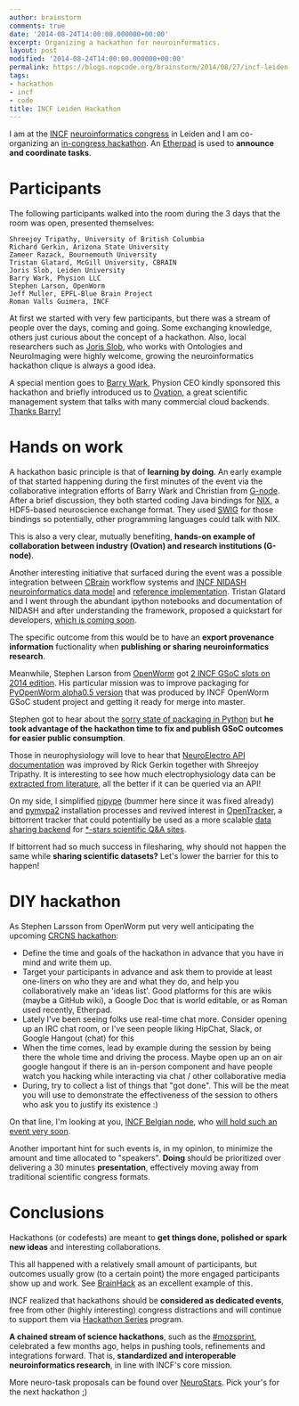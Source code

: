 ```yaml
---
author: brainstorm
comments: true
date: '2014-08-24T14:00:00.000000+00:00'
excerpt: Organizing a hackathon for neuroinformatics.
layout: post
modified: '2014-08-24T14:00:00.000000+00:00'
permalink: https://blogs.nopcode.org/brainstorm/2014/08/27/incf-leiden-hackathon-outcomes/
tags:
- hackathon
- incf
- code
title: INCF Leiden Hackathon
---
```


I am at the [INCF][1] [neuroinformatics congress][2] in Leiden and I am co-organizing
an [in-congress hackathon][3]. An [Etherpad][4] is used to **announce and coordinate
tasks**.

# Participants

The following participants walked into the room during the 3 days that the room was
open, presented themselves:

	Shreejoy Tripathy, University of British Columbia
	Richard Gerkin, Arizona State University
	Zameer Razack, Bournemouth University
	Tristan Glatard, McGill University, CBRAIN
	Joris Slob, Leiden University
	Barry Wark, Physion LLC
	Stephen Larson, OpenWorm
	Jeff Muller, EPFL-Blue Brain Project
	Roman Valls Guimera, INCF

At first we started with very few participants, but there was a stream of people
over the days, coming and going. Some exchanging knowledge, others just curious
about the concept of a hackathon. Also, local researchers such as [Joris Slob][33], who
works with Ontologies and NeuroImaging were highly welcome, growing the neuroinformatics
hackathon clique is always a good idea.

A special mention goes to [Barry Wark][5], Physion CEO kindly sponsored this
hackathon and briefly introduced us to [Ovation][6], a great scientific
management system that talks with many commercial cloud backends. [Thanks Barry!][7]


# Hands on work

A hackathon basic principle is that of **learning by doing**. An early example of that
started happening during the first minutes of the event via the collaborative
integration efforts of Barry Wark and Christian from [G-node][8].
After a brief discussion, they both started coding Java bindings for [NIX][9], a HDF5-based
neuroscience exchange format. They used [SWIG][10] for those bindings so potentially, other
programming languages could talk with NIX.

This is also a very clear, mutually benefiting, **hands-on example of collaboration between
industry (Ovation) and research institutions (G-node)**.

Another interesting initiative that surfaced during the event was a possible
integration between [CBrain][11] workflow systems and [INCF NIDASH neuroinformatics data model][12]
and [reference implementation][13]. Tristan Glatard and I went through the
abundant ipython notebooks and documentation of NIDASH and after understanding
the framework, proposed a quickstart for developers, [which is coming soon][14].

The specific outcome from this would be to have an **export provenance information** fuctionality
when **publishing or sharing neuroinformatics research**.

Meanwhile, Stephen Larson from [OpenWorm][16] got [2 INCF GSoC slots on 2014 edition][17]. His particular mission
was to improve packaging for [PyOpenWorm alpha0.5 version][15] that was produced by
INCF OpenWorm GSoC student project and getting it ready for merge into master.

Stephen got to hear about the [sorry state of packaging in Python][32] but **he took advantage of the hackathon
time to fix and publish GSoC outcomes for easier public consumption**.

Those in neurophysiology will love to hear that [NeuroElectro API documentation][23] was improved by
Rick Gerkin together with Shreejoy Tripathy. It is interesting to see how much electrophysiology data
can be [extracted from literature][24], all the better if it can be queried via an API!

On my side, I simplified [nipype][18] (bummer here since it was fixed already) and [pymvpa2][19]
installation processes and revived interest in [OpenTracker][20], a bittorrent tracker
that could potentially be used as a more scalable [data sharing backend][21] for [*-stars scientific Q&A sites][22].

If bittorrent had so much success in filesharing, why should not happen the same while **sharing
scientific datasets?** Let's lower the barrier for this to happen!

# DIY hackathon

As Stephen Larsson from OpenWorm put very well anticipating the upcoming [CRCNS hackathon][29]:

* Define the time and goals of the hackathon in advance that you have in mind and write them up.
* Target your participants in advance and ask them to provide at least one-liners on who they are and what they do, and help you collaboratively make an 'ideas list'.  Good platforms for this are wikis (maybe a GitHub wiki), a Google Doc that is world editable, or as Roman used recently, Etherpad.
* Lately I've been seeing folks use real-time chat more.  Consider opening up an IRC chat room, or I've seen people liking HipChat, Slack, or Google Hangout (chat) for this
* When the time comes, lead by example during the session by being there the whole time and driving the process.  Maybe open up an on air google hangout if there is an in-person component and have people watch you hacking while interacting via chat / other collaborative media
* During, try to collect a list of things that "got done".  This will be the meat you will use to demonstrate the effectiveness of the session to others who ask you to justify its existence :)

On that line, I'm looking at you, [INCF Belgian node][31], who [will hold such an event very soon][30].

Another important hint for such events is, in my opinion, to minimize the amount and time allocated to "speakers".
**Doing** should be prioritized over delivering a 30 minutes **presentation**, effectively moving away
from traditional scientific congress formats.

# Conclusions

Hackathons (or codefests) are meant to **get things done, polished or spark new ideas** and interesting collaborations.

This all happened with a relatively small amount of participants, but outcomes usually grow (to a certain point) the more
engaged participants show up and work. See [BrainHack][25] as an excellent example of this.

INCF realized that hackathons should be **considered as dedicated events**, free from other (highly interesting)
congress distractions and will continue to support them via [Hackathon Series][28] program.

**A chained stream of science hackathons**, such as the [#mozsprint][26], celebrated a few months ago, helps in
pushing tools, refinements and integrations forward. That is, **standardized and interoperable neuroinformatics research**,
in line with INCF's core mission.

More neuro-task proposals can be found over [NeuroStars][27]. Pick your's for the next hackathon ;)

 [1]: http://incf.org
 [2]: http://neuroinformatics2014.org
 [3]: http://wiki.incf.org/mediawiki/index.php/Hackathons/Leiden-2014
 [4]: https://etherpad.mozilla.org/hackathon-leiden2014
 [5]: https://www.linkedin.com/pub/barry-wark/3/941/68b
 [6]: https://ovation.io/
 [7]: https://twitter.com/barryjwark
 [8]: https://github.com/G-Node
 [9]: https://github.com/G-Node/nix
 [10]: http://www.swig.org/
 [11]: http://journal.frontiersin.org/Journal/10.3389/fninf.2014.00054/abstract
 [12]: http://nidm.nidash.org/
 [13]: https://github.com/incf-nidash
 [14]: https://github.com/incf-nidash/nidm/issues/162
 [15]: https://github.com/openworm/PyOpenWorm/tree/alpha0.5
 [16]: http://www.openworm.org/
 [17]: http://www.incf.org/gsoc/2014/proposals/
 [18]: https://github.com/nipy/nipype/pull/898
 [19]: https://pypi.python.org/pypi/pymvpa2/2.3.1
 [20]: https://bugs.debian.org/cgi-bin/bugreport.cgi?bug=685575
 [21]: https://www.biostars.org/p/106585/
 [22]: https://github.com/ialbert/biostar-central/
 [23]: http://www.neuroelectro.org/api/docs/
 [24]: http://www.neuroelectro.org/neuron/85/
 [25]: http://brainhack.org/
 [26]: http://mozillascience.org/the-mozsprint-heard-round-the-world/
 [27]: http://neurostars.org/p/1/
 [28]: http://incf.org/activities/hackathons
 [29]: https://crcns.org/NWB
 [30]: http://www.frontiersin.org/Community/EventDetails.aspx?eid=2528
 [31]: http://www.neuroinformatics.be/
 [32]: http://python-notes.curiousefficiency.org/en/latest/pep_ideas/core_packaging_api.html
 [33]: http://www.liacs.nl/~jslob/